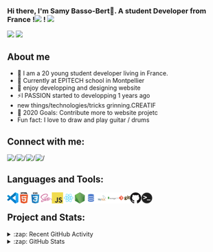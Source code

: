 ### Hi there, I'm Samy Basso-Bert🚀. A student Developer from France !<img src="https://media.giphy.com/media/X7BZYMtnDWxES0oY4I/giphy.gif" width="25px"> ! <img src="https://media.giphy.com/media/hvRJCLFzcasrR4ia7z/giphy.gif" width="25px">
<img  src="https://img.shields.io/badge/-Epitech-blue" /> <img  src="https://img.shields.io/badge/-Montpellier-orange" />
<br/>

## About me

- 🔭 I am a 20 young student developer living in France.
- 🌱 Currently at EPITECH school in Montpellier
- 👯 enjoy developping and designing website 
- ⚡I PASSION started to developping 1 years ago
- new things/technologies/tricks grinning.CREATIF
- 🥅 2020 Goals: Contribute more to website projetc
-  Fun fact: I love to draw and play guitar / drums

## Connect with me:

<img align="left" alt="/" width="22px" src="https://cdn.jsdelivr.net/npm/simple-icons@v3/icons/linkedin.svg" />
<img align="left" alt="/" width="22px" src="https://cdn.jsdelivr.net/npm/simple-icons@v3/icons/instagram.svg" />
<img align="left" alt="/" width="22px" src="https://cdn.jsdelivr.net/npm/simple-icons@v3/icons/facebook.svg" />
<img align="left" alt="/" width="22px"  src="https://img.icons8.com/ios-filled/50/000000/new-post.png"/>
<br />

 
## Languages and Tools:

<img align="left" alt="Visual Studio Code" width="26px" src="https://raw.githubusercontent.com/github/explore/80688e429a7d4ef2fca1e82350fe8e3517d3494d/topics/visual-studio-code/visual-studio-code.png" />
<img align="left" alt="HTML5" width="26px" src="https://raw.githubusercontent.com/github/explore/80688e429a7d4ef2fca1e82350fe8e3517d3494d/topics/html/html.png" />
<img align="left" alt="CSS3" width="26px" src="https://raw.githubusercontent.com/github/explore/80688e429a7d4ef2fca1e82350fe8e3517d3494d/topics/css/css.png" />
<img align="left" alt="Sass" width="26px" src="https://raw.githubusercontent.com/github/explore/80688e429a7d4ef2fca1e82350fe8e3517d3494d/topics/sass/sass.png" />
<img align="left" alt="JavaScript" width="26px" src="https://raw.githubusercontent.com/github/explore/80688e429a7d4ef2fca1e82350fe8e3517d3494d/topics/javascript/javascript.png" />
<img align="left" alt="React" width="26px" src="https://raw.githubusercontent.com/github/explore/80688e429a7d4ef2fca1e82350fe8e3517d3494d/topics/react/react.png" />
<img align="left" alt="Node.js" width="26px" src="https://raw.githubusercontent.com/github/explore/80688e429a7d4ef2fca1e82350fe8e3517d3494d/topics/nodejs/nodejs.png" />
<img align="left" alt="SQL" width="26px" src="https://raw.githubusercontent.com/github/explore/80688e429a7d4ef2fca1e82350fe8e3517d3494d/topics/sql/sql.png" />
<img align="left" alt="MySQL" width="26px" src="https://raw.githubusercontent.com/github/explore/80688e429a7d4ef2fca1e82350fe8e3517d3494d/topics/mysql/mysql.png" />
<img align="left" alt="MongoDB" width="26px" src="https://raw.githubusercontent.com/github/explore/80688e429a7d4ef2fca1e82350fe8e3517d3494d/topics/mongodb/mongodb.png" />
<img align="left" alt="Git" width="26px" src="https://raw.githubusercontent.com/github/explore/80688e429a7d4ef2fca1e82350fe8e3517d3494d/topics/git/git.png" />
<img align="left" alt="GitHub" width="26px" src="https://raw.githubusercontent.com/github/explore/78df643247d429f6cc873026c0622819ad797942/topics/github/github.png" />
<img align="left" alt="Terminal" width="26px" src="https://raw.githubusercontent.com/github/explore/80688e429a7d4ef2fca1e82350fe8e3517d3494d/topics/terminal/terminal.png" />
<br />

## Project and Stats:

<details>
  <summary>:zap: Recent GitHub Activity</summary>
  [#1](https://github.com/Samybassobert73/Jobboard-Nodejs-React) Jobboard  
</details>

<details>
  <summary>:zap: GitHub Stats</summary>
  [![Les Stats GitHub de Anurag](https://github-readme-stats.vercel.app/api?username=Samybassobert73)](https://github.com/Samybassobert73/github-readme-stats)
</details>

